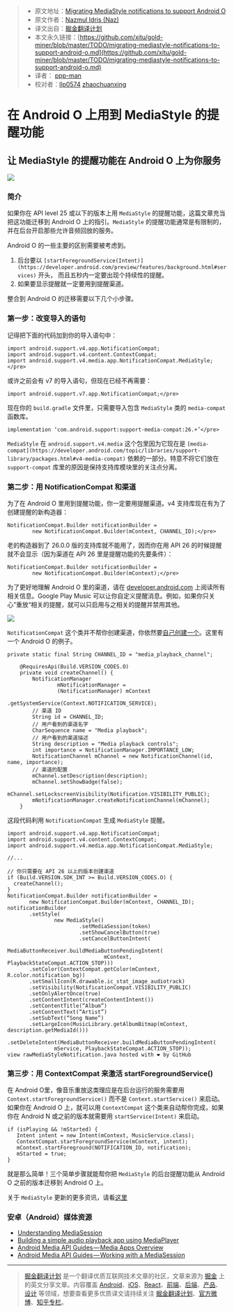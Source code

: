 > * 原文地址：[Migrating MediaStyle notifications to support Android O](https://medium.com/google-developers/migrating-mediastyle-notifications-to-support-android-o-29c7edeca9b7)
> * 原文作者：[Nazmul Idris (Naz)](https://medium.com/@nazmul?source=post_header_lockup)
> * 译文出自：[掘金翻译计划](https://github.com/xitu/gold-miner)
> * 本文永久链接：[https://github.com/xitu/gold-miner/blob/master/TODO/migrating-mediastyle-notifications-to-support-android-o.md](https://github.com/xitu/gold-miner/blob/master/TODO/migrating-mediastyle-notifications-to-support-android-o.md)
> * 译者： [ppp-man](https://github.com/ppp-man)
> * 校对者：[llp0574](https://github.com/llp0574) [zhaochuanxing](https://github.com/zhaochuanxing)

# 在 Android O 上用到 MediaStyle 的提醒功能

## 让 MediaStyle 的提醒功能在 Android O 上为你服务

![](https://cdn-images-1.medium.com/max/2000/1*tnLgad0_ePYanfSAQ3F7pA.png)

### 简介

如果你在 API level 25 或以下的版本上用 `MediaStyle` 的提醒功能，这篇文章充当把这功能迁移到 Android O 上的指引。`MediaStyle` 的提醒功能通常是有限制的，并在后台开启那些允许音频回放的服务。

Android O 的一些主要的区别需要被考虑到。

1. 后台要以 `[startForegroundService(Intent)](https://developer.android.com/preview/features/background.html#services)` 开头， 而且五秒内一定要出现个持续性的提醒。
2. 如果要显示提醒就一定要用到提醒渠道。

整合到 Android O 的迁移需要以下几个小步骤。

### 第一步：改变导入的语句

记得把下面的代码加到你的导入语句中：

```
import android.support.v4.app.NotificationCompat;  
import android.support.v4.content.ContextCompat;  
import android.support.v4.media.app.NotificationCompat.MediaStyle;</pre>
```

或许之前会有 v7 的导入语句，但现在已经不再需要：

```
import android.support.v7.app.NotificationCompat;</pre>
```

现在你的 `build.gradle` 文件里，只需要导入包含 `MediaStyle` 类的 `media-compat` 函数库。

```
implementation ‘com.android.support:support-media-compat:26.+’</pre>
```

`MediaStyle` 在 `android.support.v4.media` 这个包里因为它现在是 `[media-compat](https://developer.android.com/topic/libraries/support-library/packages.html#v4-media-compat)` 依赖的一部分。特意不将它们放在 `support-compat` 库里的原因是保持支持库模块里的关注点分离。

### 第二步：用 NotificationCompat 和渠道

为了在 Android O 里用到提醒功能，你一定要用提醒渠道。v4 支持库现在有为了创建提醒的新构造器：

```
NotificationCompat.Builder notificationBuilder =  
        new NotificationCompat.Builder(mContext, CHANNEL_ID);</pre>
```

老的构造器到了 26.0.0 版的支持库就不能用了，因而你在用 API 26 的时候提醒就不会显示（因为渠道在 API 26 里是提醒功能的先要条件）：

```
NotificationCompat.Builder notificationBuilder =  
        new NotificationCompat.Builder(mContext);</pre>
```

为了更好地理解 Android O 里的渠道，请在 [developer.android.com](https://developer.android.com/preview/features/notification-channels.html) 上阅读所有相关信息。Google Play Music 可以让你自定义提醒消息。例如，如果你只关心”重放“相关的提醒，就可以只启用与之相关的提醒并禁用其他。

![](https://cdn-images-1.medium.com/max/800/0*I8gqatqtqnPtzCZP.)

`NotificationCompat` 这个类并不帮你创建渠道，你依然要[自己创建一个](https://developer.android.com/preview/features/notification-channels.html#CreatingChannels)。这里有一个 Android O 的例子。

```
private static final String CHANNEL_ID = "media_playback_channel";

    @RequiresApi(Build.VERSION_CODES.O)
    private void createChannel() {
        NotificationManager
                mNotificationManager =
                (NotificationManager) mContext
                        .getSystemService(Context.NOTIFICATION_SERVICE);
        // 渠道 ID
        String id = CHANNEL_ID;
        // 用户看到的渠道名字
        CharSequence name = "Media playback";
        // 用户看到的渠道描述
        String description = "Media playback controls";
        int importance = NotificationManager.IMPORTANCE_LOW;
        NotificationChannel mChannel = new NotificationChannel(id, name, importance);
        // 渠道的配置
        mChannel.setDescription(description);
        mChannel.setShowBadge(false);
        mChannel.setLockscreenVisibility(Notification.VISIBILITY_PUBLIC);
        mNotificationManager.createNotificationChannel(mChannel);
    }
```

这段代码利用 `NotificationCompat` 生成 `MediaStyle` 提醒。

```
import android.support.v4.app.NotificationCompat;
import android.support.v4.content.ContextCompat;
import android.support.v4.media.app.NotificationCompat.MediaStyle;

//...

// 你只需要在 API 26 以上的版本创建渠道
if (Build.VERSION.SDK_INT >= Build.VERSION_CODES.O) {
  createChannel();
}
NotificationCompat.Builder notificationBuilder =
       new NotificationCompat.Builder(mContext, CHANNEL_ID);
notificationBuilder
       .setStyle(
               new MediaStyle()
                       .setMediaSession(token)
                       .setShowCancelButton(true)
                       .setCancelButtonIntent(
                           MediaButtonReceiver.buildMediaButtonPendingIntent(
                               mContext, PlaybackStateCompat.ACTION_STOP)))
       .setColor(ContextCompat.getColor(mContext, R.color.notification_bg))
       .setSmallIcon(R.drawable.ic_stat_image_audiotrack)
       .setVisibility(NotificationCompat.VISIBILITY_PUBLIC)
       .setOnlyAlertOnce(true)
       .setContentIntent(createContentIntent())
       .setContentTitle(“Album”)
       .setContentText(“Artist”)
       .setSubText(“Song Name”)
       .setLargeIcon(MusicLibrary.getAlbumBitmap(mContext, description.getMediaId()))
       .setDeleteIntent(MediaButtonReceiver.buildMediaButtonPendingIntent(
               mService, PlaybackStateCompat.ACTION_STOP));
view rawMediaStyleNotification.java hosted with ❤ by GitHub
```

### 第三步：用 ContextCompat 来激活 startForegroundService()

在 Android O里，像音乐重放这类理应是在后台运行的服务需要用 `Context.startForegroundService()` 而不是 `Context.startService()` 来启动。如果你在 Android O 上，就可以用 `ContextCompat` 这个类来自动帮你完成，如果你在 Android N 或之前的版本就需要用 `startService(Intent)` 来启动。

```
if (isPlaying && !mStarted) {
   Intent intent = new Intent(mContext, MusicService.class);
   ContextCompat.startForegroundService(mContext, intent);
   mContext.startForeground(NOTIFICATION_ID, notification);
   mStarted = true;
}
```

就是那么简单！三个简单步骤就能帮你把 `MediaStyle` 的后台提醒功能从 Android O 之前的版本迁移到 Android O 上。

关于 `MediaStyle` 更新的更多资讯，请看[这里](https://developer.android.com/topic/libraries/support-library/revisions.html#26-0-0)

### 安卓（Android）媒体资源

* [Understanding MediaSession](https://medium.com/google-developers/understanding-mediasession-part-1-3-e4d2725f18e4)
* [Building a simple audio playback app using MediaPlayer](https://medium.com/google-developers/building-a-simple-audio-app-in-android-part-1-3-c14d1a66e0f1)
* [Android Media API Guides — Media Apps Overview](https://developer.android.com/guide/topics/media-apps/media-apps-overview.html)
* [Android Media API Guides — Working with a MediaSession](https://developer.android.com/guide/topics/media-apps/working-with-a-media-session.html)


---

> [掘金翻译计划](https://github.com/xitu/gold-miner) 是一个翻译优质互联网技术文章的社区，文章来源为 [掘金](https://juejin.im) 上的英文分享文章。内容覆盖 [Android](https://github.com/xitu/gold-miner#android)、[iOS](https://github.com/xitu/gold-miner#ios)、[React](https://github.com/xitu/gold-miner#react)、[前端](https://github.com/xitu/gold-miner#前端)、[后端](https://github.com/xitu/gold-miner#后端)、[产品](https://github.com/xitu/gold-miner#产品)、[设计](https://github.com/xitu/gold-miner#设计) 等领域，想要查看更多优质译文请持续关注 [掘金翻译计划](https://github.com/xitu/gold-miner)、[官方微博](http://weibo.com/juejinfanyi)、[知乎专栏](https://zhuanlan.zhihu.com/juejinfanyi)。
